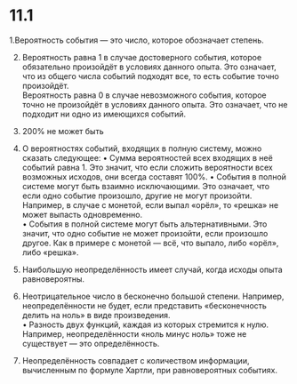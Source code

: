 # 11.1

1.Вероятность события — это число, которое обозначает степень.

2. Вероятность равна 1 в случае достоверного события, которое обязательно произойдёт в условиях данного опыта.  Это означает, что из общего числа событий подходят все, то есть событие точно произойдёт.  
Вероятность равна 0 в случае невозможного события, которое точно не произойдёт в условиях данного опыта.  Это означает, что не подходит ни одно из имеющихся событий.

3. 200% не может быть

4. О вероятностях событий, входящих в полную систему, можно сказать следующее:
•	Сумма вероятностей всех входящих в неё событий равна 1. Это значит, что если сложить вероятности всех возможных исходов, они всегда составят 100%. 
•	События в полной системе могут быть взаимно исключающими. Это означает, что если одно событие произошло, другие не могут произойти. Например, в случае с монетой, если выпал «орёл», то «решка» не может выпасть одновременно.  
•	События в полной системе могут быть альтернативными. Это значит, что одно событие не может произойти, если произошло другое. Как в примере с монетой — всё, что выпало, либо «орёл», либо «решка».  

5. Наибольшую неопределённость имеет случай, когда исходы опыта равновероятны.

6. Неотрицательное число в бесконечно большой степени. Например, неопределённости не будет, если представить «бесконечность делить на ноль» в виде произведения.  
•	Разность двух функций, каждая из которых стремится к нулю. Например, неопределённости «ноль минус ноль» тоже не существует — это определённость.

7. Неопределённость совпадает с количеством информации, вычисленным по формуле Хартли, при равновероятных событиях.
